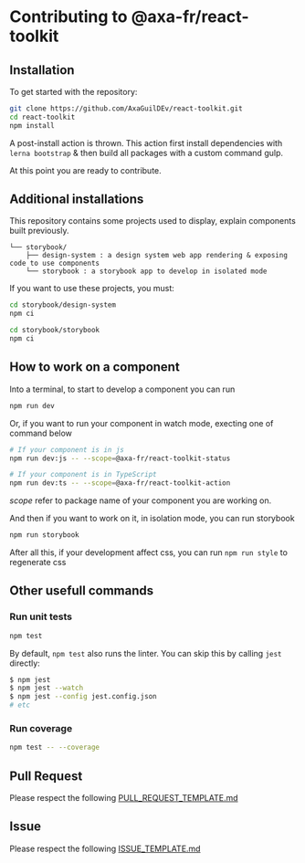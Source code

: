 # Contributing to @axa-fr/react-toolkit

## Installation

To get started with the repository:

```sh
git clone https://github.com/AxaGuilDEv/react-toolkit.git
cd react-toolkit
npm install
```

A post-install action is thrown. This action first install dependencies with `lerna bootstrap` & then build all packages with a custom command gulp.

At this point you are ready to contribute.

## Additional installations

This repository contains some projects used to display, explain components built previously.

```
└── storybook/
    ├── design-system : a design system web app rendering & exposing code to use components
    └── storybook : a storybook app to develop in isolated mode
```

If you want to use these projects, you must:

```sh
cd storybook/design-system
npm ci
```

```sh
cd storybook/storybook
npm ci
```

## How to work on a component

Into a terminal, to start to develop a component you can run

```sh
npm run dev
```

Or, if you want to run your component in watch mode, execting one of command below

```sh
# If your component is in js
npm run dev:js -- --scope=@axa-fr/react-toolkit-status

# If your component is in TypeScript
npm run dev:ts -- --scope=@axa-fr/react-toolkit-action
```

_scope_ refer to package name of your component you are working on.

And then if you want to work on it, in isolation mode, you can run storybook

```sh
npm run storybook
```

After all this, if your development affect css, you can run `npm run style` to regenerate css

## Other usefull commands

### Run unit tests

```sh
npm test
```

By default, `npm test` also runs the linter.
You can skip this by calling `jest` directly:

```sh
$ npm jest
$ npm jest --watch
$ npm jest --config jest.config.json
# etc
```

### Run coverage

```sh
npm test -- --coverage
```

## Pull Request

Please respect the following [PULL_REQUEST_TEMPLATE.md](./PULL_REQUEST_TEMPLATE.md)

## Issue

Please respect the following [ISSUE_TEMPLATE.md](./ISSUE_TEMPLATE.md)
